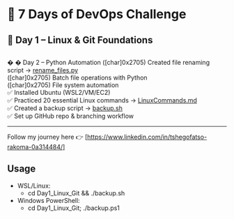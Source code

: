 ﻿# 🚀 7 Days of DevOps Challenge

## 📅 Day 1 – Linux & Git Foundations

## 
�
�
 Day 2 
–
 Python Automation
([char]0x2705) Created file renaming script 
→
 [rename_files.py](Day2_Python/rename_files.py)  
([char]0x2705) Batch file operations with Python  
([char]0x2705) File system automation  
✅ Installed Ubuntu (WSL2/VM/EC2)  
✅ Practiced 20 essential Linux commands → [LinuxCommands.md](Day1_Linux_Git/LinuxCommands.md)  
✅ Created a backup script → [backup.sh](Day1_Linux_Git/backup.sh)  
✅ Set up GitHub repo & branching workflow  

---
Follow my journey here 👉 [https://www.linkedin.com/in/tshegofatso-rakoma-0a314484/]

## Usage
- WSL/Linux:
  - cd Day1_Linux_Git && ./backup.sh
- Windows PowerShell:
  - cd Day1_Linux_Git; ./backup.ps1

